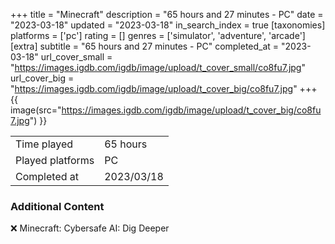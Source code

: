 +++
title = "Minecraft"
description = "65 hours and 27 minutes - PC"
date = "2023-03-18"
updated = "2023-03-18"
in_search_index = true
[taxonomies]
platforms = ['pc']
rating = []
genres = ['simulator', 'adventure', 'arcade']
[extra]
subtitle = "65 hours and 27 minutes - PC"
completed_at = "2023-03-18"
url_cover_small = "https://images.igdb.com/igdb/image/upload/t_cover_small/co8fu7.jpg"
url_cover_big = "https://images.igdb.com/igdb/image/upload/t_cover_big/co8fu7.jpg"
+++
{{ image(src="https://images.igdb.com/igdb/image/upload/t_cover_big/co8fu7.jpg") }}

|              |            |
| ------------ | ---------- |
| Time played  | 65 hours |
| Played platforms    | PC |
| Completed at | 2023/03/18 |



### Additional Content


❌ Minecraft: Cybersafe AI: Dig Deeper
